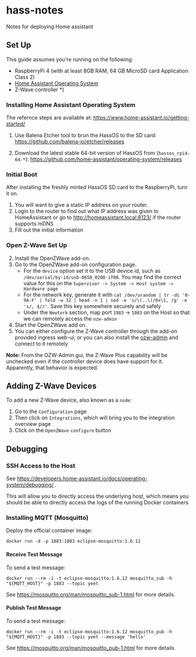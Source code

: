 # hass-notes
Notes for deploying Home assistant

## Set Up
This guide assumes you're running on the following:

- RaspberryPi 4 (with at least 8GB RAM, 64 GB MicroSD card Application Class 2)
- [Home Assistant Operating System](https://github.com/home-assistant/operating-system)
- Z-Wave controller *(

### Installing Home Assistant Operating System
The refernce steps are available at: https://www.home-assistant.io/getting-started/

1. Use Balena Etcher tool to brun the HassOS to the SD card: https://github.com/balena-io/etcher/releases

2. Download the latest stable 64-bit version of HassOS from (`hassos_rpi4-64-*`): https://github.com/home-assistant/operating-system/releases


### Initial Boot
After installing the freshly minted HassOS SD card to the RaspberryPi, turn it on.

1. You will want to give a static IP address on your router.
2. Login to the router to find out what IP address was given to HomeAssistant or go to http://homeassistant.local:8123/ if the router supports mDNS
3. Fill out the initial information

### Open Z-Wave Set Up

2. Install the OpenZWave add-on.
3. Go to the OpenZWave add-on configuration page.
    - For the `device` option set it to the USB device id, such as `/dev/serial/by-id/usb-0658_0200-if00`. You may find the correct value for this on the `Supervisor -> System -> Host system -> Hardware page`
    - For the network key, generate it with `cat /dev/urandom | tr -dc '0-9A-F' | fold -w 32 | head -n 1 | sed -e 's/\(..\)/0x\1, /g' -e 's/, $//'`. Save this key somewhere securely and safely
    - Under the `Newtork` section, map port `1983` -> `1983` on the Host so that we can remotely access the `ozw-admin`
4. Start the OpenZWave add on.
5. You can either configure the Z-Wave controller through the add-on provided ingress web-ui; or you can also install the [ozw-admin](https://github.com/OpenZWave/ozw-admin/releases) and connect to it remotely

**Note:** From the OZW-Admin gui, the Z-Wave Plus capability will be
unchecked even if the controller device does have support for it. Apparently,
that behavior is expected.


## Adding Z-Wave Devices
To add a new Z-Wave device, also known as a `node`:

1. Go to the `Configuration` page
2. Then click on `Integrations`, which will bring you to the integration overview page
3. Click on the `OpenZWave` `configure` button

## Debugging
### SSH Access to the Host
See https://developers.home-assistant.io/docs/operating-system/debugging/ .

This will allow you to directly access the underlying host, which means you 
should be able to directly access the logs of the running Docker containers

### Installing MQTT (Mosquitto)
Deploy the official container image:

`docker run -d -p 1883:1883 eclipse-mosquitto:1.6.12`


#### Receive Test Message
To send a test message:

`docker run --rm -i -t eclipse-mosquitto:1.6.12 mosquitto_sub -h "${MQTT_HOST}" -p 1883 --topic yeet`

See https://mosquitto.org/man/mosquitto_sub-1.html for more details.


#### Publish Test Message
To send a test message:

`docker run --rm -i -t eclipse-mosquitto:1.6.12 mosquitto_pub -h "${MQTT_HOST}" -p 1883 --topic yeet --message 'hello'`

See https://mosquitto.org/man/mosquitto_pub-1.html for more details
